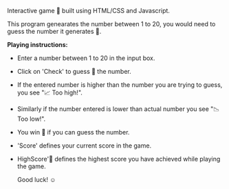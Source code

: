 Interactive game 🎯 built using HTML/CSS and Javascript. 

This program genearates the number between 1 to 20, you would need to guess the number it generates 🎰.

**Playing instructions:**
- Enter a number between 1 to 20 in the input box.
- Click on 'Check' to guess 🤔 the number.
- If the entered number is higher than the number you are trying to guess, you see "📈 Too high!".
- Similarly if the number entered is lower than actual number you see "📉 Too low!".
- You win 🎉 if you can guess the number.
- 'Score' defines your current score in the game.
- HighScore'🏅 defines the highest score you have achieved while playing the game.

  Good luck! ☺️
